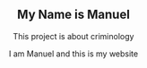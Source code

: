 <center>
<h2>My Name is Manuel</h2>

<body>
<p>This project is about criminology</p>
<p>I am Manuel and this is my website</p>
</body>


<ima src="capture.png">
